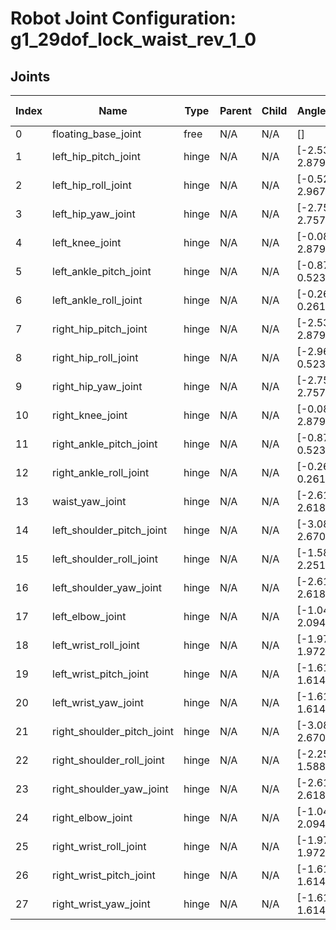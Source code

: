 # Robot Joint Configuration: g1_29dof_lock_waist_rev_1_0

## Joints

| Index | Name | Type | Parent | Child | Angle Limits | Force Limits |
|---|---|---|---|---|---|---|
| 0 | floating_base_joint | free | N/A | N/A | [] | [] |
| 1 | left_hip_pitch_joint | hinge | N/A | N/A | [-2.5307, 2.8798] | [-88.0, 88.0] |
| 2 | left_hip_roll_joint | hinge | N/A | N/A | [-0.5236, 2.9671] | [-139.0, 139.0] |
| 3 | left_hip_yaw_joint | hinge | N/A | N/A | [-2.7576, 2.7576] | [-88.0, 88.0] |
| 4 | left_knee_joint | hinge | N/A | N/A | [-0.087267, 2.8798] | [-139.0, 139.0] |
| 5 | left_ankle_pitch_joint | hinge | N/A | N/A | [-0.87267, 0.5236] | [-50.0, 50.0] |
| 6 | left_ankle_roll_joint | hinge | N/A | N/A | [-0.2618, 0.2618] | [-50.0, 50.0] |
| 7 | right_hip_pitch_joint | hinge | N/A | N/A | [-2.5307, 2.8798] | [-88.0, 88.0] |
| 8 | right_hip_roll_joint | hinge | N/A | N/A | [-2.9671, 0.5236] | [-139.0, 139.0] |
| 9 | right_hip_yaw_joint | hinge | N/A | N/A | [-2.7576, 2.7576] | [-88.0, 88.0] |
| 10 | right_knee_joint | hinge | N/A | N/A | [-0.087267, 2.8798] | [-139.0, 139.0] |
| 11 | right_ankle_pitch_joint | hinge | N/A | N/A | [-0.87267, 0.5236] | [-50.0, 50.0] |
| 12 | right_ankle_roll_joint | hinge | N/A | N/A | [-0.2618, 0.2618] | [-50.0, 50.0] |
| 13 | waist_yaw_joint | hinge | N/A | N/A | [-2.618, 2.618] | [-88.0, 88.0] |
| 14 | left_shoulder_pitch_joint | hinge | N/A | N/A | [-3.0892, 2.6704] | [-25.0, 25.0] |
| 15 | left_shoulder_roll_joint | hinge | N/A | N/A | [-1.5882, 2.2515] | [-25.0, 25.0] |
| 16 | left_shoulder_yaw_joint | hinge | N/A | N/A | [-2.618, 2.618] | [-25.0, 25.0] |
| 17 | left_elbow_joint | hinge | N/A | N/A | [-1.0472, 2.0944] | [-25.0, 25.0] |
| 18 | left_wrist_roll_joint | hinge | N/A | N/A | [-1.97222, 1.97222] | [-25.0, 25.0] |
| 19 | left_wrist_pitch_joint | hinge | N/A | N/A | [-1.61443, 1.61443] | [-5.0, 5.0] |
| 20 | left_wrist_yaw_joint | hinge | N/A | N/A | [-1.61443, 1.61443] | [-5.0, 5.0] |
| 21 | right_shoulder_pitch_joint | hinge | N/A | N/A | [-3.0892, 2.6704] | [-25.0, 25.0] |
| 22 | right_shoulder_roll_joint | hinge | N/A | N/A | [-2.2515, 1.5882] | [-25.0, 25.0] |
| 23 | right_shoulder_yaw_joint | hinge | N/A | N/A | [-2.618, 2.618] | [-25.0, 25.0] |
| 24 | right_elbow_joint | hinge | N/A | N/A | [-1.0472, 2.0944] | [-25.0, 25.0] |
| 25 | right_wrist_roll_joint | hinge | N/A | N/A | [-1.97222, 1.97222] | [-25.0, 25.0] |
| 26 | right_wrist_pitch_joint | hinge | N/A | N/A | [-1.61443, 1.61443] | [-5.0, 5.0] |
| 27 | right_wrist_yaw_joint | hinge | N/A | N/A | [-1.61443, 1.61443] | [-5.0, 5.0] |
